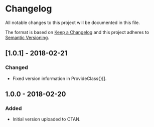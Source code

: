 # Changelog
All notable changes to this project will be documented in this file.

The format is based on [Keep a Changelog](http://keepachangelog.com/en/1.0.0/)
and this project adheres to [Semantic Versioning](http://semver.org/spec/v2.0.0.html).

## [1.0.1] - 2018-02-21
### Changed
- Fixed version information in ProvideClass{}[].

## 1.0.0 - 2018-02-20
### Added
- Initial version uploaded to CTAN.

[Unreleased]: https://github.com/adbrucker/llncsconf/compare/v1.0.0...HEAD
[1.1.0]: https://github.com/adbrucker/llncsconf/compare/v1.0.0...v1.1.0
